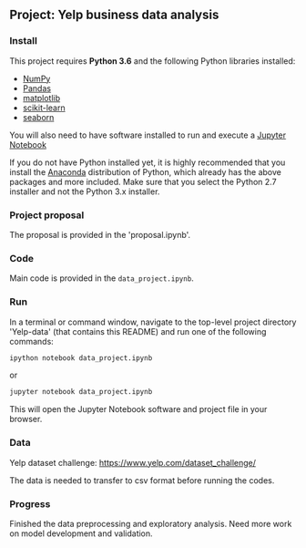 ## Project: Yelp business data analysis

### Install

This project requires **Python 3.6** and the following Python libraries installed:

- [NumPy](http://www.numpy.org/)
- [Pandas](http://pandas.pydata.org)
- [matplotlib](http://matplotlib.org/)
- [scikit-learn](http://scikit-learn.org/stable/)
- [seaborn](https://seaborn.pydata.org/)

You will also need to have software installed to run and execute a [Jupyter Notebook](http://ipython.org/notebook.html)

If you do not have Python installed yet, it is highly recommended that you install the [Anaconda](http://continuum.io/downloads) distribution of Python, which already has the above packages and more included. Make sure that you select the Python 2.7 installer and not the Python 3.x installer. 

### Project proposal 

The proposal is provided in the 'proposal.ipynb'.

### Code

Main code is provided in the `data_project.ipynb`. 

### Run

In a terminal or command window, navigate to the top-level project directory 'Yelp-data' (that contains this README) and run one of the following commands:

```bash
ipython notebook data_project.ipynb
```  
or
```bash
jupyter notebook data_project.ipynb
```

This will open the Jupyter Notebook software and project file in your browser.

### Data

Yelp dataset challenge: https://www.yelp.com/dataset_challenge/

The data is needed to transfer to csv format before running the codes.

### Progress

Finished the data preprocessing and exploratory analysis. Need more work on model development and validation.